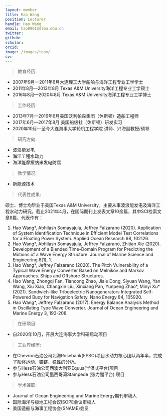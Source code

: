 ```yaml
---
layout: member
title: Hao Wang
position: Lecturer
handle: Hao Wang
email: hao8901@dlmu.edu.cn
twitter: 
github: 
scholar:
orcid: 
image: /images/team/
cv: 
---
```



> 教育经历:

- 2007年9月—2011年6月大连理工大学船舶与海洋工程专业工学学士
- 2011年8月—2013年8月 Texas A&M University海洋工程专业工学硕士
- 2016年8月—2020年8月 Texas A&M University海洋工程专业工学博士

> 工作经历:

- 2013年7月—2016年6月美国沃利帕森集团（休斯顿）造船工程师
- 2017年6月—2017年8月 美国船级社（休斯顿）研发实习
- 2020年10月—至今大连海事大学轮机工程学院 讲师、兴海副教授/硕导

> 研究方向:

- 波浪能发电
- 海洋工程水动力
- 海洋能摩擦纳米发电防腐

> 教学情况:

- 新能源技术

> 代表性成果:

硕士、博士均毕业于美国Texas A&M University，主要从事波浪能发电及海洋工程水动力研究。截止2021年4月，在国际期刊上发表文章10余篇，其中SCI检索文章8篇，代表作有：

1. Hao Wang*, Abhilash Somayajula, Jeffrey Falzarano (2020). Application of System Identification Technique in Efficient Model Test Correlations for a Floating Power System. Applied Ocean Research 98, 102126.
2. Hao Wang*, Abhilash Somayajula, Jeffrey Falzarano, Zhitian Xie (2020). Development of a Blended Time-Domain Program for Predicting the Motions of a Wave Energy Structure. Journal of Marine Science and Engineering 8(1), 1.
3. Hao Wang*, Jeffrey Falzarano (2020). The Pitch Vulnerability of a Typical Wave Energy Converter Based on Melnikov and Markov Approaches. Ships and Offshore Structures.
4. Hao Wang, Zhongqi Fan, Tiancong Zhao, Jiale Dong, Siyuan Wang, Yan Wang,
Xiu Xiao, Changxin Liu, Xinxiang Pan, Yunpeng Zhao*, Minyi Xu* (2021).
Sandwich-like Triboelectric Nanogenerators Integrated Self-Powered Buoy for Navigation Safety. Nano Energy 84, 105920.
5. Hao Wang*, Jeffrey Falzarano (2017). Energy Balance Analysis Method in Oscillating Type Wave Converter. Journal of Ocean Engineering and Marine Energy 3, 193-208.

>在研项目:

- 自2020年10月，开展大连海事大学科研启动项目

> 工业界经历:

- 在Chevron石油公司北海Rosebank(FPSO)项目水动力核心团队两年半，完成了船体运动、锚链、稳性的分析。
- 参与Hess石油公司西澳大利亚Equus(半潜式平台)项目
- 参与Hess石油公司墨西哥湾Stampede (张力腿平台) 项目

> 学术兼职:

- Journal of Ocean Engineering and Marine Energy期刊审稿人
- 国际海洋与极地工程会议ISOPE会议审稿人
- 美国造船与海事工程协会(SNAME)会员
